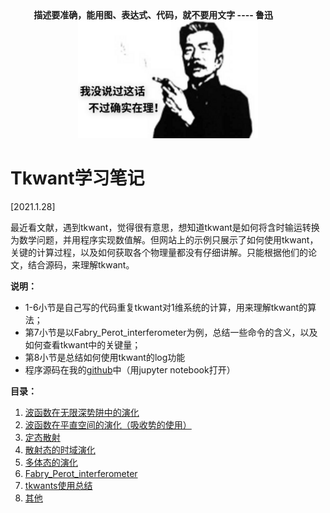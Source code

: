 <center>
    <b>描述要准确，能用图、表达式、代码，就不要用文字 ---- 鲁迅 </b>  &#160; &#160; &#160;&#160; &#160;&#160; &#160;  <img src="../figures/0/1.png" style="zoom:90%;" />
</center>




# Tkwant学习笔记

[2021.1.28]

最近看文献，遇到tkwant，觉得很有意思，想知道tkwant是如何将含时输运转换为数学问题，并用程序实现数值解。但网站上的示例只展示了如何使用tkwant，关键的计算过程，以及如何获取各个物理量都没有仔细讲解。只能根据他们的论文，结合源码，来理解tkwant。



**说明：**

- 1-6小节是自己写的代码重复tkwant对1维系统的计算，用来理解tkwant的算法；
- 第7小节是以Fabry_Perot_interferometer为例，总结一些命令的含义，以及如何查看tkwant中的关键量；
- 第8小节是总结如何使用tkwant的log功能
- 程序源码在我的[github](https://github.com/Kaige213/QuantumTransportExperiment/tree/master/Tkwant)中（用jupyter notebook打开）



**目录：**

1. [波函数在无限深势阱中的演化](http://www.yxkblog.com/StudyNotes/tkwant/1_波函数在无限深势阱中的演化.html)
2. [波函数在平直空间的演化（吸收势的使用）](http://www.yxkblog.com/StudyNotes/tkwant/2_波函数在平直空间的演化（吸收势的使用）.html)
3. [定态散射](http://www.yxkblog.com/StudyNotes/tkwant/3_定态散射.html)
4. [散射态的时域演化](http://www.yxkblog.com/StudyNotes/tkwant/4_散射态的时域演化.html)
5. [多体态的演化](http://www.yxkblog.com/StudyNotes/tkwant/5_多体态的演化.html)
6. [Fabry_Perot_interferometer](http://www.yxkblog.com/StudyNotes/tkwant/6_Fabry_Perot_interferometer.html)
7. [tkwants使用总结](http://www.yxkblog.com/StudyNotes/tkwant/7_tkwants使用总结.html)
8. [其他](http://www.yxkblog.com/StudyNotes/tkwant/8_其他.html)

